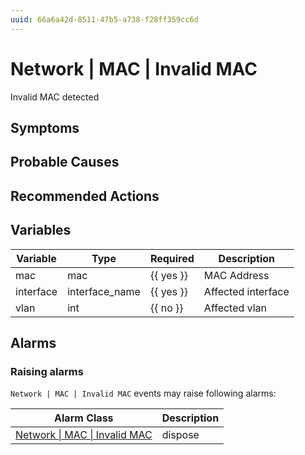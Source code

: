 ```yaml
---
uuid: 66a6a42d-8511-47b5-a738-f28ff359cc6d
---
```

# Network | MAC | Invalid MAC

Invalid MAC detected

## Symptoms

## Probable Causes

## Recommended Actions

## Variables

| Variable  | Type           | Required  | Description        |
| --------- | -------------- | --------- | ------------------ |
| mac       | mac            | {{ yes }} | MAC Address        |
| interface | interface_name | {{ yes }} | Affected interface |
| vlan      | int            | {{ no }}  | Affected vlan      |

## Alarms

### Raising alarms

`Network | MAC | Invalid MAC` events may raise following alarms:

| Alarm Class                                                                                  | Description |
| -------------------------------------------------------------------------------------------- | ----------- |
| [Network \| MAC \| Invalid MAC](../../../alarm-classes-reference/network/mac/invalid-mac.md) | dispose     |
